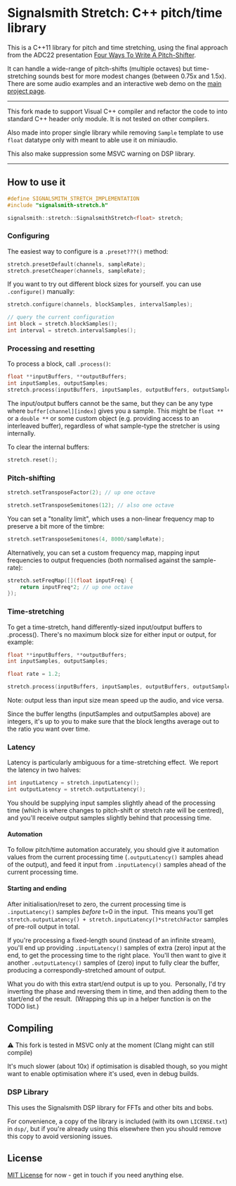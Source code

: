 # Signalsmith Stretch: C++ pitch/time library

This is a C++11 library for pitch and time stretching, using the final approach from the ADC22 presentation [Four Ways To Write A Pitch-Shifter](https://www.youtube.com/watch?v=fJUmmcGKZMI).

It can handle a wide-range of pitch-shifts (multiple octaves) but time-stretching sounds best for more modest changes (between 0.75x and 1.5x).  There are some audio examples and an interactive web demo on the [main project page](https://signalsmith-audio.co.uk/code/stretch/).

----------

This fork made to support Visual C++ compiler and refactor the code to into standard C++ header only module. It is not tested on other compilers.

Also made into proper single library while removing `Sample` template to use `float` datatype only with meant to able use it on miniaudio.

This also make suppression some MSVC warning on DSP library.

----------

## How to use it

```cpp
#define SIGNALSMITH_STRETCH_IMPLEMENTATION
#include "signalsmith-stretch.h"

signalsmith::stretch::SignalsmithStretch<float> stretch;
```

### Configuring

The easiest way to configure is a `.preset???()` method:

```cpp
stretch.presetDefault(channels, sampleRate);
stretch.presetCheaper(channels, sampleRate);
```

If you want to try out different block sizes for yourself. you can use `.configure()` manually:

```cpp
stretch.configure(channels, blockSamples, intervalSamples);

// query the current configuration
int block = stretch.blockSamples();
int interval = stretch.intervalSamples();
```

### Processing and resetting

To process a block, call `.process()`:

```cpp
float **inputBuffers, **outputBuffers;
int inputSamples, outputSamples;
stretch.process(inputBuffers, inputSamples, outputBuffers, outputSamples);
```

The input/output buffers cannot be the same, but they can be any type where `buffer[channel][index]` gives you a sample.  This might be `float **` or a `double **` or some custom object (e.g. providing access to an interleaved buffer), regardless of what sample-type the stretcher is using internally.

To clear the internal buffers:

```cpp
stretch.reset();
```

### Pitch-shifting

```cpp
stretch.setTransposeFactor(2); // up one octave

stretch.setTransposeSemitones(12); // also one octave
```

You can set a "tonality limit", which uses a non-linear frequency map to preserve a bit more of the timbre:

```cpp
stretch.setTransposeSemitones(4, 8000/sampleRate);
```

Alternatively, you can set a custom frequency map, mapping input frequencies to output frequencies (both normalised against the sample-rate): 

```cpp
stretch.setFreqMap([](float inputFreq) {
	return inputFreq*2; // up one octave
});
```

### Time-stretching

To get a time-stretch, hand differently-sized input/output buffers to .process(). There's no maximum block size for either input or output, for example:

```cpp
float **inputBuffers, **outputBuffers;
int inputSamples, outputSamples;

float rate = 1.2;

stretch.process(inputBuffers, inputSamples, outputBuffers, outputSamples * rate);
```

Note: output less than input size mean speed up the audio, and vice versa.

Since the buffer lengths (inputSamples and outputSamples above) are integers, it's up to you to make sure that the block lengths average out to the ratio you want over time.

### Latency

Latency is particularly ambiguous for a time-stretching effect. We report the latency in two halves:

```cpp
int inputLatency = stretch.inputLatency();
int outputLatency = stretch.outputLatency();
```

You should be supplying input samples slightly ahead of the processing time (which is where changes to pitch-shift or stretch rate will be centred), and you'll receive output samples slightly behind that processing time.

#### Automation

To follow pitch/time automation accurately, you should give it automation values from the current processing time (`.outputLatency()` samples ahead of the output), and feed it input from `.inputLatency()` samples ahead of the current processing time.

#### Starting and ending

After initialisation/reset to zero, the current processing time is `.inputLatency()` samples *before* t=0 in the input. This means you'll get `stretch.outputLatency() + stretch.inputLatency()*stretchFactor` samples of pre-roll output in total.

If you're processing a fixed-length sound (instead of an infinite stream), you'll end up providing `.inputLatency()` samples of extra (zero) input at the end, to get the processing time to the right place. You'll then want to give it another `.outputLatency()` samples of (zero) input to fully clear the buffer, producing a correspondly-stretched amount of output.

What you do with this extra start/end output is up to you. Personally, I'd try inverting the phase and reversing them in time, and then adding them to the start/end of the result. (Wrapping this up in a helper function is on the TODO list.)

## Compiling

⚠️ This fork is tested in MSVC only at the moment (Clang might can still compile)

It's much slower (about 10x) if optimisation is disabled though, so you might want to enable optimisation where it's used, even in debug builds.

### DSP Library

This uses the Signalsmith DSP library for FFTs and other bits and bobs.

For convenience, a copy of the library is included (with its own `LICENSE.txt`) in `dsp/`, but if you're already using this elsewhere then you should remove this copy to avoid versioning issues.

## License

[MIT License](LICENSE.txt) for now - get in touch if you need anything else.
